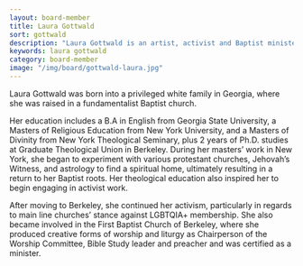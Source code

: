 ```yaml
---
layout: board-member
title: Laura Gottwald
sort: gottwald
description: "Laura Gottwald is an artist, activist and Baptist minister."
keywords: laura gottwald
category: board-member
image: "/img/board/gottwald-laura.jpg"
---
```


Laura Gottwald was born into a privileged white family in Georgia, where she was raised in a fundamentalist Baptist church.

Her education includes a B.A in English from Georgia State University, a Masters of Religious Education from New York University, and a Masters of Divinity from New York Theological Seminary, plus 2 years of Ph.D. studies at Graduate Theological Union in Berkeley. During her masters’ work in New York, she began to experiment with various protestant churches, Jehovah’s Witness, and astrology to find a spiritual home, ultimately resulting in a return to her Baptist roots. Her theological education also inspired her to begin engaging in activist work.  

After moving to Berkeley, she continued her activism, particularly in regards to main line churches’ stance against LGBTQIA+ membership. She also became involved in the First Baptist Church of Berkeley, where she produced creative forms of worship and liturgy as Chairperson of the Worship Committee, Bible Study leader and preacher and was certified as a minister.
